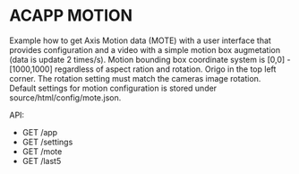 # ACAPP MOTION

Example how to get Axis Motion data (MOTE) with a user interface that provides configuration and a video with a simple motion box augmetation (data is update 2 times/s).  Motion bounding box coordinate system is [0,0] - [1000,1000] regardless of aspect ration and rotation.  Origo in the top left corner.  The rotation setting must match the cameras image rotation.  
Default settings for motion configuration is stored under source/html/config/mote.json.  

API:
* GET /app
* GET /settings
* GET /mote
* GET /last5

